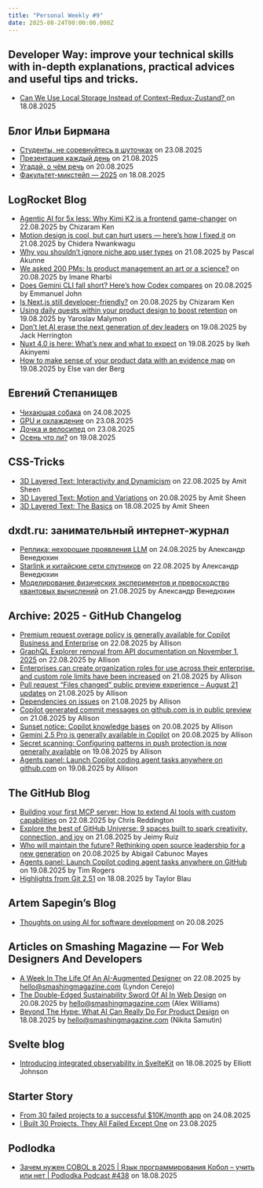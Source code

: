 ```yaml
---
title: "Personal Weekly #9"
date: 2025-08-24T00:00:00.000Z
---
```


##  Developer Way: improve your technical skills with in-depth explanations, practical advices and useful tips and tricks. 

- [ Can We Use Local Storage Instead of Context-Redux-Zustand? ](https://www.developerway.com/posts/local-storage-instead-of-context) on 18.08.2025

## Блог Ильи Бирмана

- [Студенты, не соревнуйтесь в шуточках](https://ilyabirman.ru/meanwhile/all/studenty-ne-sorevnuytes-v-shutochkah/) on 23.08.2025
- [Презентация каждый день](https://ilyabirman.ru/meanwhile/all/presentation-quotidienne/) on 21.08.2025
- [Угадай, о чём речь](https://ilyabirman.ru/meanwhile/all/ugaday-o-chyom-rech/) on 20.08.2025
- [Факультет-микстейп — 2025](https://ilyabirman.ru/meanwhile/all/fakultet-mixtape-2025/) on 18.08.2025

## LogRocket Blog

- [Agentic AI for 5x less: Why Kimi K2 is a frontend game-changer](https://blog.logrocket.com/agentic-ai-with-kimi-k2/) on 22.08.2025 by Chizaram Ken
- [Motion design is cool, but can hurt users — here’s how I fixed it](https://blog.logrocket.com/ux-design/motion-design-mistakes-and-fixes/) on 21.08.2025 by Chidera Nwankwagu
- [Why you shouldn’t ignore niche app user types](https://blog.logrocket.com/product-management/why-you-shouldnt-ignore-niche-app-user-types/) on 21.08.2025 by Pascal Akunne
- [We asked 200 PMs: Is product management an art or a science?](https://blog.logrocket.com/product-management-we-asked-200-pms-pm-art-or-science/) on 20.08.2025 by Imane Rharbi
- [Does Gemini CLI fall short? Here’s how Codex compares](https://blog.logrocket.com/gemini-cli-vs-codex-cli/) on 20.08.2025 by Emmanuel John
- [Is Next.js still developer-friendly?](https://blog.logrocket.com/is-next-js-still-developer-friendly/) on 20.08.2025 by Chizaram Ken
- [Using daily quests within your product design to boost retention](https://blog.logrocket.com/ux-design/using-daily-quests-within-your-product-design-boost-retention/) on 19.08.2025 by Yaroslav Malymon
- [Don’t let AI erase the next generation of dev leaders](https://blog.logrocket.com/dont-let-ai-erase-next-generation-dev-leaders/) on 19.08.2025 by Jack Herrington
- [Nuxt 4.0 is here: What’s new and what to expect](https://blog.logrocket.com/nuxt-4-0-whats-new-what-to-expect/) on 19.08.2025 by Ikeh Akinyemi
- [How to make sense of your product data with an evidence map](https://blog.logrocket.com/product-management/how-to-make-sense-of-your-product-data-evidence-map/) on 19.08.2025 by Else van der Berg

## Евгений Степанищев

- [Чихающая собака](https://bolknote.ru/all/chihayuschaya-sobaka/) on 24.08.2025
- [GPU и охлаждение](https://bolknote.ru/all/gpu-i-ohlazhdenie/) on 23.08.2025
- [Дочка и велосипед](https://bolknote.ru/all/dochka-i-velosiped/) on 23.08.2025
- [Осень что ли?](https://bolknote.ru/all/osen-chto-li/) on 19.08.2025

## CSS-Tricks

- [3D Layered Text: Interactivity and Dynamicism](https://css-tricks.com/3d-layered-text-interactivity-and-dynamism/) on 22.08.2025 by Amit Sheen
- [3D Layered Text: Motion and Variations](https://css-tricks.com/3d-layered-text-motion-and-variations/) on 20.08.2025 by Amit Sheen
- [3D Layered Text: The Basics](https://css-tricks.com/3d-layered-text-the-basics/) on 18.08.2025 by Amit Sheen

## dxdt.ru: занимательный интернет-журнал

- [Реплика: нехорошие проявления LLM](https://dxdt.ru/2025/08/24/16141/) on 24.08.2025 by Александр Венедюхин
- [Starlink и китайские сети спутников](https://dxdt.ru/2025/08/22/16131/) on 22.08.2025 by Александр Венедюхин
- [Моделирование физических экспериментов и превосходство квантовых вычислений](https://dxdt.ru/2025/08/21/16128/) on 21.08.2025 by Александр Венедюхин

## Archive: 2025 - GitHub Changelog

- [Premium request overage policy is generally available for Copilot Business and Enterprise](https://github.blog/changelog/2025-08-22-premium-request-overage-policy-is-generally-available-for-copilot-business-and-enterprise) on 22.08.2025 by Allison
- [GraphQL Explorer removal from API documentation on November 1, 2025](https://github.blog/changelog/2025-08-21-graphql-explorer-removal-from-api-documentation-on-november-1-2025) on 22.08.2025 by Allison
- [Enterprises can create organization roles for use across their enterprise, and custom role limits have been increased](https://github.blog/changelog/2025-08-21-enterprises-can-create-organization-roles-for-use-across-their-enterprise-and-custom-role-limits-have-been-increased) on 21.08.2025 by Allison
- [Pull request “Files changed” public preview experience – August 21 updates](https://github.blog/changelog/2025-08-21-pull-request-files-changed-public-preview-experience-august-21-updates) on 21.08.2025 by Allison
- [Dependencies on issues](https://github.blog/changelog/2025-08-21-dependencies-on-issues) on 21.08.2025 by Allison
- [Copilot generated commit messages on github.com is in public preview](https://github.blog/changelog/2025-08-21-copilot-generated-commit-messages-on-github-com-is-in-public-preview) on 21.08.2025 by Allison
- [Sunset notice: Copilot knowledge bases](https://github.blog/changelog/2025-08-20-sunset-notice-copilot-knowledge-bases) on 20.08.2025 by Allison
- [Gemini 2.5 Pro is generally available in Copilot](https://github.blog/changelog/2025-08-19-gemini-2-5-pro-is-generally-available-in-copilot) on 20.08.2025 by Allison
- [Secret scanning: Configuring patterns in push protection is now generally available](https://github.blog/changelog/2025-08-19-secret-scanning-configuring-patterns-in-push-protection-is-now-generally-available) on 19.08.2025 by Allison
- [Agents panel: Launch Copilot coding agent tasks anywhere on github.com](https://github.blog/changelog/2025-08-19-agents-panel-launch-copilot-coding-agent-tasks-anywhere-on-github-com) on 19.08.2025 by Allison

## The GitHub Blog

- [Building your first MCP server: How to extend AI tools with custom capabilities](https://github.blog/ai-and-ml/github-copilot/building-your-first-mcp-server-how-to-extend-ai-tools-with-custom-capabilities/) on 22.08.2025 by Chris Reddington
- [Explore the best of GitHub Universe: 9 spaces built to spark creativity, connection, and joy](https://github.blog/news-insights/company-news/explore-the-best-of-github-universe-9-spaces-built-to-spark-creativity-connection-and-joy/) on 21.08.2025 by Jeimy Ruiz
- [Who will maintain the future? Rethinking open source leadership for a new generation](https://github.blog/open-source/maintainers/who-will-maintain-the-future-rethinking-open-source-leadership-for-a-new-generation/) on 20.08.2025 by Abigail Cabunoc Mayes
- [Agents panel: Launch Copilot coding agent tasks anywhere on GitHub](https://github.blog/news-insights/product-news/agents-panel-launch-copilot-coding-agent-tasks-anywhere-on-github/) on 19.08.2025 by Tim Rogers
- [Highlights from Git 2.51](https://github.blog/open-source/git/highlights-from-git-2-51/) on 18.08.2025 by Taylor Blau

## Artem Sapegin’s Blog

- [Thoughts on using AI for software development](https://sapegin.me/blog/coding-with-ai/) on 20.08.2025

## Articles on Smashing Magazine — For Web Designers And Developers

- [A Week In The Life Of An AI-Augmented Designer](https://smashingmagazine.com/2025/08/week-in-life-ai-augmented-designer/) on 22.08.2025 by hello@smashingmagazine.com (Lyndon Cerejo)
- [The Double-Edged Sustainability Sword Of AI In Web Design](https://smashingmagazine.com/2025/08/double-edged-sustainability-sword-ai-web-design/) on 20.08.2025 by hello@smashingmagazine.com (Alex Williams)
- [Beyond The Hype: What AI Can Really Do For Product Design](https://smashingmagazine.com/2025/08/beyond-hype-what-ai-can-do-product-design/) on 18.08.2025 by hello@smashingmagazine.com (Nikita Samutin)

## Svelte blog

- [Introducing integrated observability in SvelteKit](https://svelte.dev/blog/sveltekit-integrated-observability) on 18.08.2025 by Elliott Johnson

## Starter Story

- [From 30 failed projects to a successful $10K/month app](https://www.youtube.com/shorts/FK-UNEU3I58) on 24.08.2025
- [I Built 30 Projects. They All Failed Except One](https://www.youtube.com/watch?v=rPguT9z6kRQ) on 23.08.2025

## Podlodka

- [Зачем нужен COBOL в 2025 | Язык программирования Кобол – учить или нет | Podlodka Podcast #438](https://www.youtube.com/watch?v=CrSqEskGLSM) on 18.08.2025
